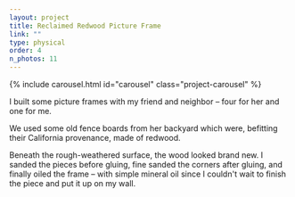 ```yaml
---
layout: project
title: Reclaimed Redwood Picture Frame
link: ""
type: physical
order: 4
n_photos: 11
---
```


{% include carousel.html id="carousel" class="project-carousel" %}

I built some picture frames with my friend and neighbor – four for her and one for me.

We used some old fence boards from her backyard which were, befitting their California provenance, made of redwood.

Beneath the rough-weathered surface, the wood looked brand new. I sanded the pieces before gluing, fine sanded the corners after gluing, and finally oiled the frame – with simple mineral oil since I couldn't wait to finish the piece and put it up on my wall.